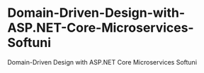 # Domain-Driven-Design-with-ASP.NET-Core-Microservices-Softuni
Domain-Driven Design with ASP.NET Core Microservices Softuni
